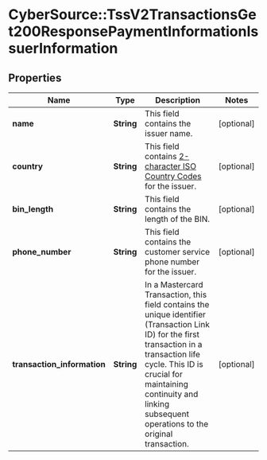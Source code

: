 # CyberSource::TssV2TransactionsGet200ResponsePaymentInformationIssuerInformation

## Properties
Name | Type | Description | Notes
------------ | ------------- | ------------- | -------------
**name** | **String** | This field contains the issuer name.  | [optional] 
**country** | **String** | This field contains [2-character ISO Country Codes](http://apps.cybersource.com/library/documentation/sbc/quickref/countries_alpha_list.pdf) for the issuer.  | [optional] 
**bin_length** | **String** | This field contains the length of the BIN.  | [optional] 
**phone_number** | **String** | This field contains the customer service phone number for the issuer.  | [optional] 
**transaction_information** | **String** | In a Mastercard Transaction, this field contains the unique identifier (Transaction Link ID) for the first transaction in a transaction life cycle.  This ID is crucial for maintaining continuity and linking subsequent operations to the original transaction.  | [optional] 


